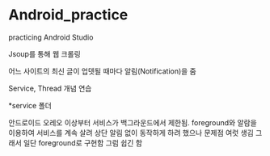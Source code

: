 # Android_practice
 practicing Android Studio

Jsoup를 통해 웹 크롤링

어느 사이트의 최신 글이 업뎃될 때마다 알림(Notification)을 줌

Service, Thread 개념 연습




*service 폴더

안드로이드 오레오 이상부터 서비스가 백그라운드에서 제한됨.
foreground와 알람을 이용하여 서비스를 계속 살려 상단 알림 없이 동작하게 하려 했으나 문제점 여럿 생김
그래서 일단 foreground로 구현함 그럼 쉽긴 함
